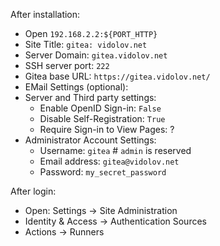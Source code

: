 After installation:
- Open `192.168.2.2:${PORT_HTTP}`
- Site Title: `gitea: vidolov.net`
- Server Domain: `gitea.vidolov.net`
- SSH server port: `222`
- Gitea base URL: `https://gitea.vidolov.net/`
- EMail Settings (optional):
- Server and Third party settings:
  - Enable OpenID Sign-in: `False`
  - Disable Self-Registration: `True`
  - Require Sign-in to View Pages: ?
- Administrator Account Settings:
  - Username: `gitea` # `admin` is reserved
  - Email address: `gitea@vidolov.net`
  - Password: `my_secret_password`

After login:
- Open: Settings -> Site Administration
- Identity & Access -> Authentication Sources
- Actions -> Runners
